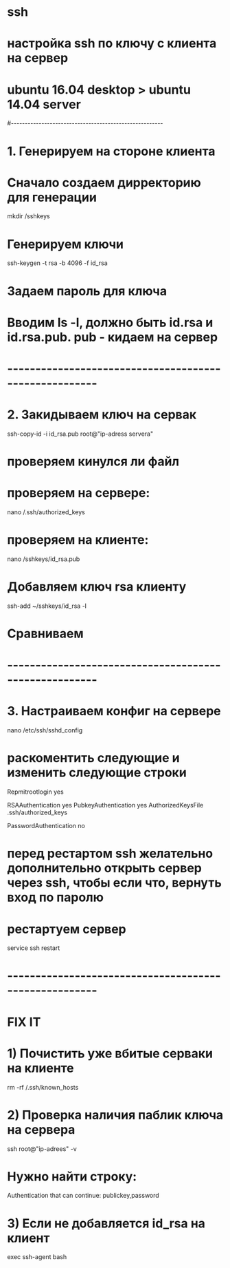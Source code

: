 # ssh
# настройка ssh по ключу с клиента на сервер
# ubuntu 16.04 desktop > ubuntu 14.04 server
#-------------------------------------------------------
# 1. Генерируем на стороне клиента
# Сначало создаем дирректорию для генерации

mkdir /sshkeys

# Генерируем ключи

ssh-keygen -t rsa -b 4096 -f id_rsa

# Задаем пароль для ключа

# Вводим ls -l, должно быть id.rsa и id.rsa.pub. pub - кидаем на сервер

# ------------------------------------------------------
# 2. Закидываем ключ на сервак

ssh-copy-id -i id_rsa.pub root@"ip-adress servera"

# проверяем кинулся ли файл
# проверяем на сервере:

nano /.ssh/authorized_keys

# проверяем на клиенте:

nano /sshkeys/id_rsa.pub

# Добавляем ключ rsa клиенту
ssh-add ~/sshkeys/id_rsa -l


# Сравниваем
# ------------------------------------------------------
# 3. Настраиваем конфиг на сервере

nano /etc/ssh/sshd_config

# раскоментить следующие и изменить следующие строки
Repmitrootlogin yes

RSAAuthentication yes
PubkeyAuthentication yes
AuthorizedKeysFile		.ssh/authorized_keys

PasswordAuthentication no

# перед рестартом ssh желательно дополнительно открыть сервер через ssh, чтобы если что, вернуть вход по паролю

# рестартуем сервер
 service ssh restart
# ------------------------------------------------------
# FIX IT

# 1) Почистить уже вбитые серваки на клиенте

rm -rf /.ssh/known_hosts

# 2) Проверка наличия паблик ключа на сервера

ssh root@"ip-adrees" -v

# Нужно найти строку:

Authentication that can continue: publickey,password

# 3) Если не добавляется id_rsa на клиент

exec ssh-agent bash

